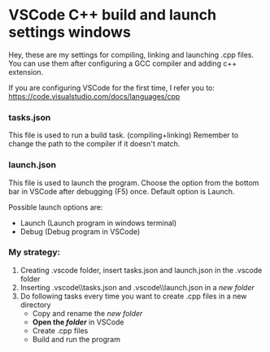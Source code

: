 # VSCode C++ build and launch settings windows
Hey, these are my settings for compiling, linking and launching .cpp files.
You can use them after configuring a GCC compiler and adding c++ extension.

If you are configuring VSCode for the first time, I refer you to:
https://code.visualstudio.com/docs/languages/cpp

### tasks.json
This file is used to run a build task. (compiling+linking)
Remember to change the path to the compiler if it doesn't match.

### launch.json
This file is used to launch the program.
Choose the option from the bottom bar in VSCode after debugging (F5) once. 
Default option is Launch.  

Possible launch options are:
- Launch (Launch program in windows terminal)
- Debug  (Debug program in VSCode)

### My strategy:
1. Creating .vscode folder, insert tasks.json and launch.json in the .vscode folder
2. Inserting .vscode\\\tasks.json and .vscode\\\launch.json in a *new folder*
3. Do following tasks every time you want to create .cpp files in a new directory
    - Copy and rename the *new folder*
    - **Open the *folder*** in VSCode
    - Create .cpp files
    - Build and run the program
